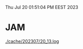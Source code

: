 Thu Jul 20 01:51:04 PM EEST 2023
# JAM
<a href='./cache/202307/20_13.log'>./cache/202307/20_13.log</a>

